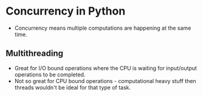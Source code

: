 # Concurrency in Python
* Concurrency means multiple computations are happening at the same time.

## Multithreading
* Great for I/O bound operations where the CPU is waiting for input/output operations to be completed.
* Not so great for CPU bound operations - computational heavy stuff then threads wouldn't be ideal for that type of task.
